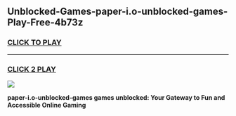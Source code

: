 
## Unblocked-Games-paper-i.o-unblocked-games-Play-Free-4b73z
<h3>
<a href="https://premium76.site?title=paper-i.o-unblocked-games&ref=23A">CLICK TO PLAY</a></h3>
<hr>

<h3>
<a href="https://premium76.site?title=paper-i.o-unblocked-games&ref=23A">CLICK 2 PLAY</a>
  
</h3>

<a href="https://premium76.site?title=paper-i.o-unblocked-games&ref=23A"><img src="https://clearcache.store/games.png"></a>


**paper-i.o-unblocked-games games unblocked: Your Gateway to Fun and Accessible Online Gaming**
